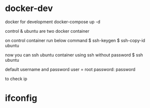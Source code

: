# docker-dev
docker for development
docker-compose up -d

control & ubuntu are two docker container

on control container run below command
$ ssh-keygen 
$ ssh-copy-id ubuntu

now you can ssh ubuntu container using ssh without password
$ ssh ubuntu

default username and password
user = root
password: password

to check ip 
# ifconfig
